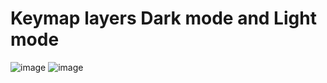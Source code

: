# Keymap layers Dark mode and Light mode
![image](https://i.imgur.com/NtG0GZU.png)
![image](https://i.imgur.com/5zpaEZz.png)

